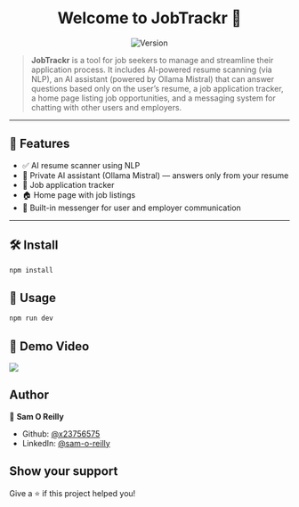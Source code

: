 <h1 align="center">Welcome to JobTrackr 👋</h1>
<p align="center">
  <img alt="Version" src="https://img.shields.io/badge/version-0.0.0-blue.svg?cacheSeconds=2592000" />
</p>

> **JobTrackr** is a tool for job seekers to manage and streamline their application process. It includes AI-powered resume scanning (via NLP), an AI assistant (powered by Ollama Mistral) that can answer questions based only on the user’s resume, a job application tracker, a home page listing job opportunities, and a messaging system for chatting with other users and employers.

---

## 🚀 Features

- ✅ AI resume scanner using NLP
- 🤖 Private AI assistant (Ollama Mistral) — answers only from your resume
- 📝 Job application tracker
- 🏠 Home page with job listings
- 💬 Built-in messenger for user and employer communication

---

## 🛠 Install

```bash
npm install

```

## 🧪 Usage

```bash
npm run dev
```

## 🎥 Demo Video

[![](https://img.youtube.com/vi/juEtufvDWPc/0.jpg)](https://youtu.be/juEtufvDWPc)

## Author

👤 **Sam O Reilly**

* Github: [@x23756575](https://github.com/x23756575)
* LinkedIn: [@sam-o-reilly](https://linkedin.com/in/sam-o-reilly)

## Show your support

Give a ⭐️ if this project helped you!
